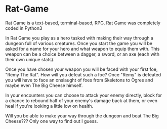 # Rat-Game

Rat Game is a text-based, terminal-based, RPG. Rat Game was completely coded in Python3

In Rat Game you play as a hero tasked with making their way through a dungeon full of various creatures. 
Once you start the game you will be asked for a name for your hero and what weapon to equip them with. 
This weapon can be a choice between a dagger, a sword, or an axe (each with their own unique stats).

Once you have chosen your weapon you will be faced with your first foe, "Remy The Rat". How will you defeat such a foe?
Once "Remy" is defeated you will have to face an onslaught of foes from Skeletons to Ogres and maybe even The Big Cheese himself.

In your encounters you can choose to attack your enemy directly, block for a chance to rebound half of your enemy's damage back at them, or even heal if you're looking a little low on health.

Will you be able to make your way through the dungeon and beat The Big Cheese??? Only one way to find out I guess.
